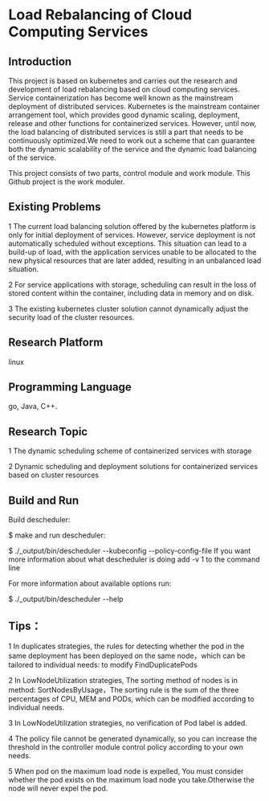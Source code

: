 
#  Load Rebalancing of Cloud Computing Services

## Introduction
This project is based on kubernetes and carries out the research and development of load rebalancing based on cloud computing services. Service containerization has become well known as the mainstream deployment of distributed services. Kubernetes is the mainstream container arrangement tool, which provides good dynamic scaling, deployment, release and other functions for containerized services. However, until now, the load balancing of distributed services is still a part that needs to be continuously optimized.We need to work out a scheme that can guarantee both the dynamic scalability of the service and the dynamic load balancing of the service.

This project consists of two parts, control module and work module. This Github project is the work moduler.

## Existing Problems 

1 The current load balancing solution offered by the kubernetes platform is only for initial deployment of services. However, service deployment is not automatically scheduled without exceptions. This situation can lead to a build-up of load, with the application services unable to be allocated to the new  physical resources that are later added, resulting in an unbalanced load situation.

2 For service applications with storage, scheduling can result in the loss of stored content within the container, including data in memory and on disk.

3 The existing kubernetes cluster solution cannot dynamically adjust the security load of the cluster resources.

## Research Platform

linux

## Programming Language

go, Java, C++.

## Research Topic

1 The dynamic scheduling scheme of containerized services with storage

2 Dynamic scheduling and deployment solutions for containerized services based on cluster resources

## Build and Run
Build descheduler:

$ make
and run descheduler:

$ ./_output/bin/descheduler --kubeconfig <path to kubeconfig> --policy-config-file <path-to-policy-file>
If you want more information about what descheduler is doing add -v 1 to the command line

For more information about available options run:

$ ./_output/bin/descheduler --help

## Tips：

1 In duplicates strategies, the rules for detecting whether the pod in the same deployment has been deployed on the same node，which can be tailored to individual needs: to modify FindDuplicatePods

2 In LowNodeUtilization strategies, The sorting method of nodes is in method: SortNodesByUsage，The sorting rule is the sum of the three percentages of CPU, MEM and PODs, which can be modified according to individual needs.

3 In LowNodeUtilization strategies, no verification of Pod label is added.

4 The policy file cannot be generated dynamically, so you can increase the threshold in the controller module control policy according to your own needs.

5 When pod on the maximum load node is expelled, You must consider whether the pod exists on the maximum load node you take.Otherwise the node will never expel the pod. 

